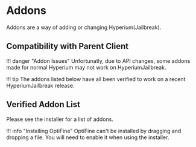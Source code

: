 # Addons

Addons are a way of adding or changing Hyperium(Jailbreak).

## Compatibility with Parent Client

!!! danger "Addon Issues"
    Unfortunatly, due to API changes, some addons made for normal Hyperium may not work on HyperiumJailbreak.

!!! tip
    The addons listed below have all been verified to work on a recent HyperiumJailbreak release.

## Verified Addon List

Please see the installer for a list of addons.

!!! info "Installing OptiFine"
    OptiFine can't be installed by dragging and dropping a file.
    You will need to enable it when using the installer.
